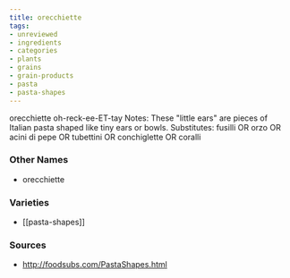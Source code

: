 ```yaml
---
title: orecchiette
tags:
- unreviewed
- ingredients
- categories
- plants
- grains
- grain-products
- pasta
- pasta-shapes
---
```

orecchiette oh-reck-ee-ET-tay Notes: These "little ears" are pieces of Italian pasta shaped like tiny ears or bowls. Substitutes: fusilli OR orzo OR acini di pepe OR tubettini OR conchiglette OR coralli

### Other Names

* orecchiette

### Varieties

* [[pasta-shapes]]

### Sources
* http://foodsubs.com/PastaShapes.html
